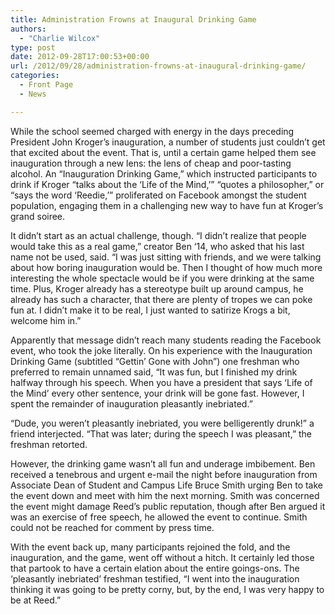 ```yaml
---
title: Administration Frowns at Inaugural Drinking Game
authors: 
  - "Charlie Wilcox"
type: post
date: 2012-09-28T17:00:53+00:00
url: /2012/09/28/administration-frowns-at-inaugural-drinking-game/
categories:
  - Front Page
  - News

---
```

While the school seemed charged with energy in the days preceding President John Kroger’s inauguration, a number of students just couldn’t get that excited about the event. That is, until a certain game helped them see inauguration through a new lens: the lens of cheap and poor-tasting alcohol. An “Inauguration Drinking Game,” which instructed participants to drink if Kroger “talks about the ‘Life of the Mind,’” “quotes a philosopher,” or “says the word ‘Reedie,’” proliferated on Facebook amongst the student population, engaging them in a challenging new way to have fun at Kroger’s grand soiree.

It didn’t start as an actual challenge, though. “I didn’t realize that people would take this as a real game,” creator Ben ‘14, who asked that his last name not be used, said. “I was just sitting with friends, and we were talking about how boring inauguration would be. Then I thought of how much more interesting the whole spectacle would be if you were drinking at the same time. Plus, Kroger already has a stereotype built up around campus, he already has such a character, that there are plenty of tropes we can poke fun at. I didn’t make it to be real, I just wanted to satirize Krogs a bit, welcome him in.”

Apparently that message didn’t reach many students reading the Facebook event, who took the joke literally. On his experience with the Inauguration Drinking Game (subtitled “Gettin’ Gone with John”) one freshman who preferred to remain unnamed said, “It was fun, but I finished my drink halfway through his speech. When you have a president that says ‘Life of the Mind’ every other sentence, your drink will be gone fast. However, I spent the remainder of inauguration pleasantly inebriated.”

“Dude, you weren’t pleasantly inebriated, you were belligerently drunk!” a friend interjected. “That was later; during the speech I was pleasant,” the freshman retorted.

However, the drinking game wasn’t all fun and underage imbibement. Ben received a tenebrous and urgent e-mail the night before inauguration from Associate Dean of Student and Campus Life Bruce Smith urging Ben to take the event down and meet with him the next morning. Smith was concerned the event might damage Reed&#8217;s public reputation, though after Ben argued it was an exercise of free speech, he allowed the event to continue. Smith could not be reached for comment by press time.

With the event back up, many participants rejoined the fold, and the inauguration, and the game, went off without a hitch. It certainly led those that partook to have a certain elation about the entire goings-ons. The ‘pleasantly inebriated’ freshman testified, “I went into the inauguration thinking it was going to be pretty corny, but, by the end, I was very happy to be at Reed.”
